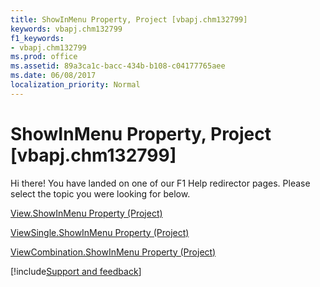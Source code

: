 ```yaml
---
title: ShowInMenu Property, Project [vbapj.chm132799]
keywords: vbapj.chm132799
f1_keywords:
- vbapj.chm132799
ms.prod: office
ms.assetid: 89a3ca1c-bacc-434b-b108-c04177765aee
ms.date: 06/08/2017
localization_priority: Normal
---
```



# ShowInMenu Property, Project [vbapj.chm132799]

Hi there! You have landed on one of our F1 Help redirector pages. Please select the topic you were looking for below.

[View.ShowInMenu Property (Project)](https://msdn.microsoft.com/library/7250038b-cea2-e196-6827-ae25bbea470e%28Office.15%29.aspx)

[ViewSingle.ShowInMenu Property (Project)](https://msdn.microsoft.com/library/b04dd225-7dfa-9cfa-5d0f-c9f0e54b64b7%28Office.15%29.aspx)

[ViewCombination.ShowInMenu Property (Project)](https://msdn.microsoft.com/library/62152a6e-3667-191e-a07f-ca93cfd1b492%28Office.15%29.aspx)

[!include[Support and feedback](~/includes/feedback-boilerplate.md)]